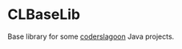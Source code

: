 CLBaseLib
=========

Base library for some [coderslagoon](https://github.com/coderslagoon) Java projects.
